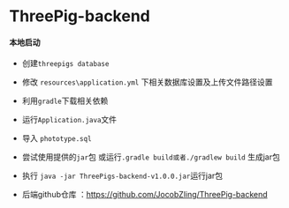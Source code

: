 # ThreePig-backend

#### 本地启动

- 创建`threepigs database` 

- 修改 `resources\application.yml` 下相关数据库设置及上传文件路径设置

- 利用`gradle`下载相关依赖

- 运行`Application.java`文件

- 导入 `phototype.sql`

- 尝试使用提供的`jar`包 或运行`.gradle build或者./gradlew build` 生成jar包

- 执行 `java -jar ThreePigs-backend-v1.0.0.jar`运行jar包

- 后端github仓库 ：https://github.com/JocobZling/ThreePig-backend

